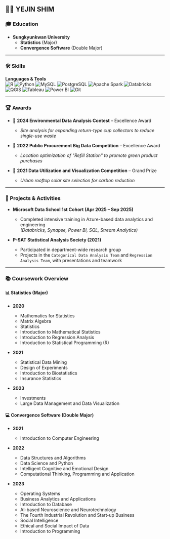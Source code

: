 ## 👩‍💻 YEJIN SHIM

### 🎓 Education

* **Sungkyunkwan University**  
  - **Statistics** (Major)  
  - **Convergence Software** (Double Major)

---

### 🛠 Skills

**Languages & Tools**  
![R](https://img.shields.io/badge/R-276DC3?style=flat-square\&logo=R\&logoColor=white)
![Python](https://img.shields.io/badge/Python-3776AB?style=flat-square\&logo=python\&logoColor=white)
![MySQL](https://img.shields.io/badge/MySQL-005C84?style=flat-square\&logo=mysql\&logoColor=white)
![PostgreSQL](https://img.shields.io/badge/PostgreSQL-336791?style=flat-square\&logo=postgresql\&logoColor=white)
![Apache Spark](https://img.shields.io/badge/Spark-E25A1C?style=flat-square\&logo=apachespark\&logoColor=white)
![Databricks](https://img.shields.io/badge/Databricks-FF3621?style=flat-square\&logo=databricks\&logoColor=white)
![QGIS](https://img.shields.io/badge/QGIS-589632?style=flat-square\&logo=qgis\&logoColor=white)
![Tableau](https://img.shields.io/badge/Tableau-E97627?style=flat-square\&logo=tableau\&logoColor=white)
![Power BI](https://img.shields.io/badge/Power%20BI-F2C811?style=flat-square\&logo=powerbi\&logoColor=black)
![Git](https://img.shields.io/badge/Git-F05032?style=flat-square\&logo=git\&logoColor=white)


---

### 🏆 Awards

* 🥇 **2024 Environmental Data Analysis Contest** – Excellence Award  
  - *Site analysis for expanding return-type cup collectors to reduce single-use waste*

* 🥇 **2022 Public Procurement Big Data Competition** – Excellence Award  
  - *Location optimization of "Refill Station" to promote green product purchases*

* 🥇 **2021 Data Utilization and Visualization Competition** – Grand Prize  
  - *Urban rooftop solar site selection for carbon reduction*

---

### 📌 Projects & Activities

* **Microsoft Data School 1st Cohort (Apr 2025 – Sep 2025)**  
  - Completed intensive training in Azure-based data analytics and engineering  
    *(Databricks, Synapse, Power BI, SQL, Stream Analytics)*

* **P-SAT Statistical Analysis Society (2021)**  
  - Participated in department-wide research group  
  - Projects in the `Categorical Data Analysis Team` and `Regression Analysis Team`, with presentations and teamwork

---

### 📚 Coursework Overview

#### 📊 Statistics (Major)

* **2020**
  * Mathematics for Statistics  
  * Matrix Algebra  
  * Statistics  
  * Introduction to Mathematical Statistics  
  * Introduction to Regression Analysis  
  * Introduction to Statistical Programming (R)

* **2021**
  * Statistical Data Mining  
  * Design of Experiments  
  * Introduction to Biostatistics  
  * Insurance Statistics

* **2023**
  * Investments  
  * Large Data Management and Data Visualization

#### 💻 Convergence Software (Double Major)

* **2021**
  * Introduction to Computer Engineering

* **2022**
  * Data Structures and Algorithms  
  * Data Science and Python  
  * Intelligent Cognitive and Emotional Design  
  * Computational Thinking, Programming and Application

* **2023**
  * Operating Systems  
  * Business Analytics and Applications  
  * Introduction to Database  
  * AI-based Neuroscience and Neurotechnology  
  * The Fourth Industrial Revolution and Start-up Business  
  * Social Intelligence  
  * Ethical and Social Impact of Data  
  * Introduction to Programming
